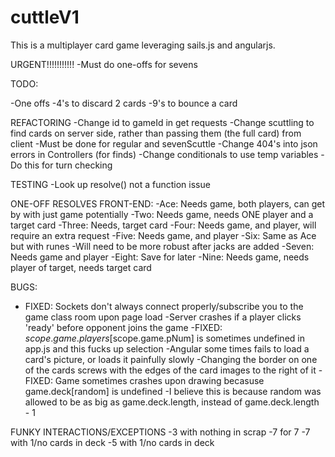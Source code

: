 # cuttleV1

This is a multiplayer card game leveraging sails.js and angularjs.

URGENT!!!!!!!!!!!
-Must do one-offs for sevens

TODO:

-One offs
	-4's to discard 2 cards
	-9's to bounce a card

REFACTORING
-Change id to gameId in get requests
-Change scuttling to find cards on server side, rather than passing them (the full card) from client
	-Must be done for regular and sevenScuttle
-Change 404's into json errors in Controllers (for finds)
-Change conditionals to use temp variables
	-Do this for turn checking

TESTING
-Look up resolve() not a function issue

ONE-OFF RESOLVES FRONT-END:
-Ace: Needs game, both players, can get by with just game potentially
-Two: Needs game, needs ONE player and a target card
-Three: Needs, target card
-Four: Needs game, and player, will require an extra request
-Five: Needs game, and player
-Six: Same as Ace but with runes
	-Will need to be more robust after jacks are added
-Seven: Needs game and player
-Eight: Save for later
-Nine: Needs game, needs player of target, needs target card

BUGS:
- FIXED: Sockets don't always connect properly/subscribe you to the game class room upon page load
-Server crashes if a player clicks 'ready' before opponent joins the game
-FIXED: $scope.game.players[$scope.game.pNum] is sometimes undefined in app.js and this fucks up selection
-Angular some times fails to load a card's picture, or loads it painfully slowly
-Changing the border on one of the cards screws with the edges of the card images to the right of it
-FIXED: Game sometimes crashes upon drawing becasuse game.deck[random] is undefined
	-I believe this is because random was allowed to be as big as game.deck.length, instead of game.deck.length - 1

FUNKY INTERACTIONS/EXCEPTIONS
-3 with nothing in scrap
-7 for 7
-7 with 1/no cards in deck
-5 with 1/no cards in deck
